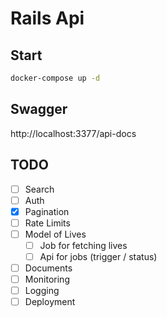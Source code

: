 # Rails Api

## Start

```bash
docker-compose up -d
```

## Swagger

http://localhost:3377/api-docs


## TODO

- [ ] Search
- [ ] Auth
- [x] Pagination
- [ ] Rate Limits
- [ ] Model of Lives
    - [ ] Job for fetching lives
    - [ ] Api for jobs (trigger / status)
- [ ] Documents
- [ ] Monitoring
- [ ] Logging
- [ ] Deployment
